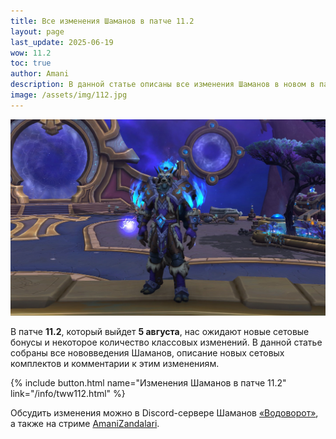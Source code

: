 ```yaml
---
title: Все изменения Шаманов в патче 11.2
layout: page
last_update: 2025-06-19
wow: 11.2
toc: true
author: Amani
description: В данной статье описаны все изменения Шаманов в новом в патче 11.2 на PTR The War Within, с комментариями и разбором нюансов. 
image: /assets/img/112.jpg
---
```


<p align="center">
    <img src="/assets/img/112.jpg"> 
</p>


В патче **11.2**, который выйдет **5 августа**, нас ожидают новые сетовые бонусы и некоторое количество классовых изменений. В данной статье собраны все нововведения Шаманов, описание новых сетовых комплектов и комментарии к этим изменениям.

<p></p>

{% include button.html name="Изменения Шаманов в патче 11.2" link="/info/tww112.html" %}

<p></p>


Обсудить изменения можно в Discord-сервере Шаманов [«Водоворот»](https://discord.gg/8Bag6kT), а также на стриме [AmaniZandalari](https://www.twitch.tv/amanizandalari).
